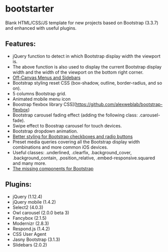 # bootstarter

Blank HTML/CSS/JS template for new projects based on Bootstrap (3.3.7) and enhanced with useful plugins.

## Features:
* jQuery function to detect in which Bootstrap display width the viewport is.
* The above function is also used to display the current Bootstrap display width and the width of the viewport on the bottom right corner.
* [Off-Canvas Menus and Sidebars](https://github.com/adchsm/Slidebars)
* Bootstrap styling reset CSS (box-shadow, outline, border-radius, and so on).
* 5 columns Bootstrap grid.
* Animated mobile menu icon
* Boostrap flexbox library CSS](https://github.com/alexweblab/bootstrap-flexbox)
* Bootstrap carousel fading effect (adding the following class: .carousel-fade).
* Swipe effect to Boostrap carousel for touch devices.
* Bootstrap dropdown animation.
* [Better styling for Bootstrap checkboxes and radio buttons](https://github.com/flatlogic/awesome-bootstrap-checkbox)
* Preset media queries covering all the Bootstrap display width combinations and more common iOS devices.
* Useful classes: .underlined, .clearfix, .background_cover, .background_contain, .position_relative, .embed-responsive.squared and many more.
* [The missing components for Bootstrap](https://github.com/jasny/bootstrap)

## Plugins:
* jQuery (1.12.4)
* jQuery mobile (1.4.2)
* Select2 (4.0.3)
* Owl carousel (2.0.0 beta 3)
* Fancybox (2.1.5)
* Modernizr (2.8.3)
* Respond.js (1.4.2)
* CSS User Agent
* Jasny Bootstrap (3.1.3)
* Slidebars (2.0.2)
